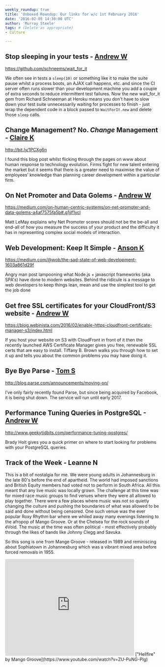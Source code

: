 ```yaml
---
weekly_roundup: true
title: 'Unboxed Roundup: Our links for w/c 1st February 2016'
date: '2016-02-05 14:30:00 UTC'
author: 'Murray Steele'
tags: # (Delete as appropriate)
- Culture

---
```


## Stop sleeping in your tests - [Andrew W](/people#andrew-white)

https://github.com/schneems/wait_for_it

We often see in tests a `sleep(10)` or something like it to make the suite pause whilst a process boots, an AJAX call happens, etc. and since the CI server often runs slower than your development machine you add a couple of extra seconds to reduce intermittent test failures. Now the new wait_for_it gem from Richard Schneeman at Heroku means you don't have to slow down your test suite unnecessarily waiting for processes to finish - just wrap the dependent code in a block passed to `WaitForIt.new` and delete those `sleep` calls.


## Change Management? No. ​_Change_​ Management - [Claire K](/people#claire-kemp)

http://bit.ly/1PCXg6n

I found this blog post whilst flicking through the pages on www about human response to technology evolution. Firms fight for new talent entering the market but it seems that  there is a greater need to maximise the value of employees’ knowledge than planning career development within a particular firm.

## On Net Promoter and Data Golems - [Andrew W](/people#andrew-white)

https://medium.com/on-human-centric-systems/on-net-promoter-and-data-golems-a4af7575fa5b#.g1jjf1vcl

Matt LeMay explains why Net Promoter scores should not be the be-all and end-all of how you measure the success of your product and the difficulty it has in representing complex social models of interaction.

## Web Development: Keep It Simple - [Anson K](/people#anson-kelly)

https://medium.com/@wob/the-sad-state-of-web-development-1603a861d29f

Angry man post lampooning what Node.js + javascript frameworks (aka SPA's) have done to modern websites. Behind the ridicule is a message to web developers to keep things lean, mean and use the simplest tool to get the job done

## Get free SSL certificates for your CloudFront/S3 website - [Andrew W](/people#andrew-white)

https://blog.webinista.com/2016/02/enable-https-cloudfront-certificate-manager-s3/index.html

If you host your website on S3 with CloudFront in front of it then the recently launched AWS Certificate Manager gives you free, renewable SSL certs that are easy to install. Tiffany B. Brown walks you through how to set it up and tells you about the common problems you may have doing it.

## Bye Bye Parse - [Tom S](/people#tom-sabin)

http://blog.parse.com/announcements/moving-on/

I’ve only fairly recently found Parse, but since being acquired by Facebook, it is being shut down. The service will run until early 2017.

## Performance Tuning Queries in PostgreSQL - [Andrew W](/people#andrew-white)

http://www.geekytidbits.com/performance-tuning-postgres/

Brady Holt gives you a quick primer on where to start looking for problems with your PostgreSQL queries.

## Track of the Week - Leanne N

This is a bit of nostalgia for me. We were young adults in Johannesburg in the late 80's before the end of apartheid. The world had imposed sanctions and British Equity members had voted not to perform in South Africa. All this meant that any live music was locally grown. The challenge at this time was for mixed race music groups to find venues where they were all allowed to play together. There were a few places where music was not so quietly changing the culture and pushing the boundaries of what was allowed to be said and done without being censored. One such venue was the ever popular Roxy Rhythm bar where we whiled away many evenings listening to the afropop of Mango Groove. Or at the Chelsea for the rock sounds of éVoid. The music at the time was often political - most effectively probably through the likes of bands like Johnny Clegg and Savuka.

So this song is one from Mange Groove - released in 1989 and reminiscing about Sophiatown in Johannesburg which was a vibrant mixed area before forced removals in 1955.

<iframe width="420" height="315" src="https://www.youtube.com/embed/ZU-PuNG-PIg" frameborder="0" allowfullscreen></iframe>
["Hellfire" by Mango Groove](https://www.youtube.com/watch?v=ZU-PuNG-PIg)
